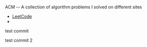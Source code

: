 ACM -- A collection of algorithm problems I solved on different sites
* [LeetCode](https://leetcode.com/)
* 

test commit

test commit
2
